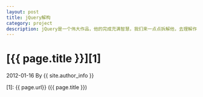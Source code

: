 ```yaml
---
layout: post
title: jQuery解构
category: project
description: jQuery是一个伟大作品，他的完成充满智慧，我们来一点点拆解他，去理解作者的思想精华。
---
```

# [{{ page.title }}][1]
2012-01-16 By {{ site.author_info }}


[SimonShao]:    http://simonshao.com  "SimonShao"
[1]:    {{ page.url}}  ({{ page.title }})
